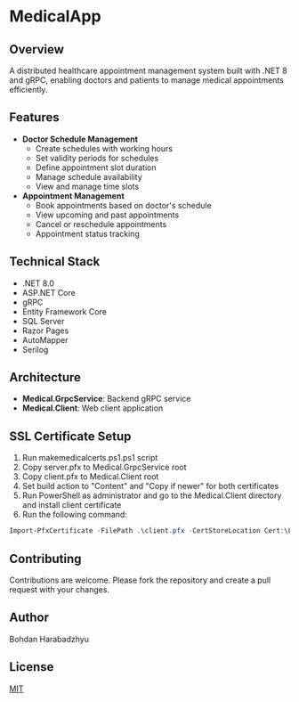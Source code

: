 # MedicalApp

## Overview
A distributed healthcare appointment management system built with .NET 8 and gRPC, enabling doctors and patients to manage medical appointments efficiently.

## Features
- **Doctor Schedule Management**
    - Create schedules with working hours
    - Set validity periods for schedules
    - Define appointment slot duration
    - Manage schedule availability
    - View and manage time slots
- **Appointment Management**
    - Book appointments based on doctor's schedule
    - View upcoming and past appointments
    - Cancel or reschedule appointments
    - Appointment status tracking

## Technical Stack
- .NET 8.0
- ASP.NET Core
- gRPC
- Entity Framework Core
- SQL Server
- Razor Pages
- AutoMapper
- Serilog

## Architecture
- **Medical.GrpcService**: Backend gRPC service
- **Medical.Client**: Web client application

## SSL Certificate Setup
1. Run makemedicalcerts.ps1.ps1 script
2. Copy server.pfx to Medical.GrpcService root
3. Copy client.pfx to Medical.Client root
4. Set build action to "Content" and "Copy if newer" for both certificates
5. Run PowerShell as administrator and go to the Medical.Client directory and install client certificate
6. Run the following command:
```powershell
Import-PfxCertificate -FilePath .\client.pfx -CertStoreLocation Cert:\LocalMachine\My -Password (ConvertTo-SecureString -String "P@ssw0rd!" -Force -AsPlainText)
```

## Contributing

Contributions are welcome. Please fork the repository and create a pull request with your changes.

## Author

Bohdan Harabadzhyu

## License

[MIT](https://choosealicense.com/licenses/mit/)